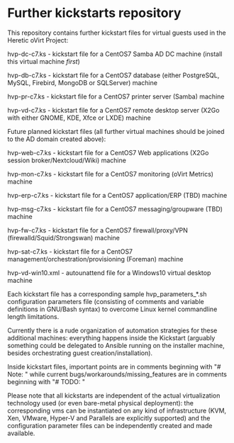 # Further kickstarts repository

This repository contains further kickstart files for virtual guests used in the Heretic oVirt Project:

hvp-dc-c7.ks -  kickstart file for a CentOS7 Samba AD DC machine (install this virtual machine *first*)

hvp-db-c7.ks - kickstart file for a CentOS7 database (either PostgreSQL, MySQL, Firebird, MongoDB or SQLServer) machine

hvp-pr-c7.ks - kickstart file for a CentOS7 printer server (Samba) machine

hvp-vd-c7.ks - kickstart file for a CentOS7 remote desktop server (X2Go with either GNOME, KDE, Xfce or LXDE) machine

Future planned kickstart files (all further virtual machines should be joined to the AD domain created above):

hvp-web-c7.ks - kickstart file for a CentOS7 Web applications (X2Go session broker/Nextcloud/Wiki) machine

hvp-mon-c7.ks - kickstart file for a CentOS7 monitoring (oVirt Metrics) machine

hvp-erp-c7.ks - kickstart file for a CentOS7 application/ERP (TBD) machine

hvp-msg-c7.ks - kickstart file for a CentOS7 messaging/groupware (TBD) machine

hvp-fw-c7.ks - kickstart file for a CentOS7 firewall/proxy/VPN (firewalld/Squid/Strongswan) machine

hvp-sat-c7.ks - kickstart file for a CentOS7 management/orchestration/provisioning (Foreman) machine

hvp-vd-win10.xml - autounattend file for a Windows10 virtual desktop machine

Each kickstart file has a corresponding sample hvp_parameters_&ast;.sh configuration parameters file (consisting of comments and variable definitions in GNU/Bash syntax) to overcome Linux kernel commandline length limitations.

Currently there is a rude organization of automation strategies for these additional machines: everything happens inside the Kickstart (arguably something could be delegated to Ansible running on the installer machine, besides orchestrating guest creation/installation).

Inside kickstart files, important points are in comments beginning with "# Note: " while current bugs/workarounds/missing_features are in comments beginning with "# TODO: "

Please note that all kickstarts are independent of the actual virtualization technology used (or even bare-metal physical deployment): the corresponding vms can be instantiated on any kind of infrastructure (KVM, Xen, VMware, Hyper-V and Parallels are explicitly supported) and the configuration parameter files can be independently created and made available.
